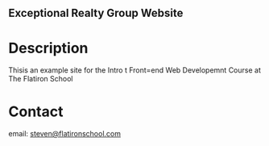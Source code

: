 Exceptional Realty Group Website
---

# Description

Thisis an example site for the Intro t Front=end Web Developemnt Course at The Flatiron School

# Contact

email: steven@flatironschool.com